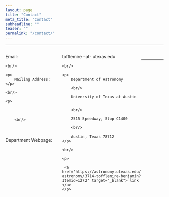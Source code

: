 ```yaml
---
layout: page
title: "Contact"
meta_title: "Contact"
subheadline: ""
teaser: ""
permalink: "/contact/"
---
```

<hr>

<div style='float:left; width:30%'>
    <p>
        Email:
    </p>
    
    <br/>
    
    <p>
        Mailing Address:
    </p>
    
    <br/>
    
    <p>
        <br/>
        
        <br/>
        
        <br/>
        
        <br/>
        Department Webpage:
    </p>
</div>

<div style='float:left; width:50%; margin-left:30px'>
    <p>
        tofflemire -at- utexas.edu
    </p>
    
    <br/>
    
    <p>
        Department of Astronomy
        
        <br/>
        
        University of Texas at Austin
        
        
        <br/>
        
        2515 Speedway, Stop C1400
        
        <br/>
        
        Austin, Texas 78712
    </p>
    
    <br/>
    
    <p>
    
     <a href='https://astronomy.utexas.edu/component/cobalt/item/11-astronomy/3714-tofflemire-benjamin?Itemid=1272' target="_blank"> link </a>
    </p>
</div>

<br/>

<hr>
